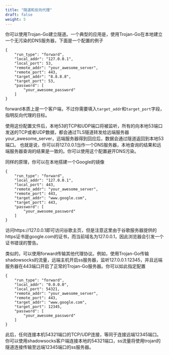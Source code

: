 ```yaml
---
title: "隧道和反向代理"
draft: false
weight: 5
---
```


你可以使用Trojan-Go建立隧道。一个典型的应用是，使用Trojan-Go在本地建立一个无污染的DNS服务器，下面是一个配置的例子

```
{
    "run_type": "forward",
    "local_addr": "127.0.0.1",
    "local_port": 53,
    "remote_addr": "your_awesome_server",
    "remote_port": 443,
    "target_addr": "8.8.8.8",
    "target_port": 53,
    "password": [
	    "your_awesome_password"
    ]
}
```

forward本质上是一个客户端，不过你需要填入```target_addr```和```target_port```字段，指明反向代理的目标。

使用这份配置文件后，本地53的TCP和UDP端口将被监听，所有的向本地53端口发送的TCP或者UDP数据，都会通过TLS隧道转发给远端服务器your_awesome_server，远端服务器得到回应后，数据会通过隧道返回到本地53端口。 也就是说，你可以将127.0.0.1当作一个DNS服务器，本地查询的结果和远端服务器查询的结果是一致的。你可以使用这个配置避开DNS污染。

同样的原理，你可以在本地搭建一个Google的镜像

```
{
    "run_type": "forward",
    "local_addr": "127.0.0.1",
    "local_port": 443,
    "remote_addr": "your_awesome_server",
    "remote_port": 443,
    "target_addr": "www.google.com",
    "target_port": 443,
    "password": [
	    "your_awesome_password"
    ]
}
```

访问https://127.0.0.1即可访问谷歌主页，但是注意这里由于谷歌服务器提供的https证书是google.com的证书，而当前域名为127.0.0.1，因此浏览器会引发一个证书错误的警告。

类似的，可以使用forward传输其他代理协议。例如，使用Trojan-Go传输shadowsocks的流量，远端主机开启ss服务器，监听127.0.0.1:12345，并且远端服务器在443端口开启了正常的Trojan-Go服务器。你可以如此指定配置

```
{
    "run_type": "forward",
    "local_addr": "0.0.0.0",
    "local_port": 54321,
    "remote_addr": "your_awesome_server",
    "remote_port": 443,
    "target_addr": "www.google.com",
    "target_port": 12345,
    "password": [
	    "your_awesome_password"
    ]
}
```

此后，任何连接本机54321端口的TCP/UDP连接，等同于连接远端12345端口。你可以使用shadowsocks客户端连接本地的54321端口，ss流量将使用trojan的隧道连接传输至远端12345端口的ss服务器。

